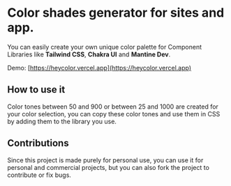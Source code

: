 # Color shades generator for sites and app.

You can easily create your own unique color palette for Component Libraries like **Tailwind CSS**, **Chakra UI** and **Mantine Dev**.

Demo: [https://heycolor.vercel.app](https://heycolor.vercel.app)

## How to use it

Color tones between 50 and 900 or between 25 and 1000 are created for your color selection, you can copy these color tones and use them in CSS by adding them to the library you use.

## Contributions

Since this project is made purely for personal use, you can use it for personal and commercial projects, but you can also fork the project to contribute or fix bugs.
